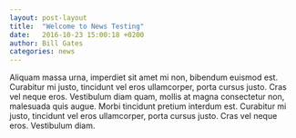 ```yaml
---
layout: post-layout
title:  "Welcome to News Testing"
date:   2016-10-23 15:00:18 +0200
author:	Bill Gates
categories: news
---
```

Aliquam massa urna, imperdiet sit amet mi non, bibendum euismod est. Curabitur mi justo, tincidunt vel eros ullamcorper, porta cursus justo. Cras vel neque eros.
Vestibulum diam quam, mollis at magna consectetur non, malesuada quis augue. Morbi tincidunt pretium interdum est.
Curabitur mi justo, tincidunt vel eros ullamcorper, porta cursus justo. Cras vel neque eros. Vestibulum diam.